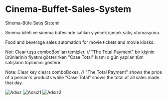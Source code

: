 # Cinema-Buffet-Sales-System
Sinema-Büfe Satış Sistemi

Sinema bileti ve sinema büfesinde satılan yiyecek içecek satış otomasyonu.

Food and beverage sales automation for movie tickets and movie kiosks.

Not: Clear tuşu comboBox'ları temizler. // "The Total Payment" bir kişinin ürünlerinin fiyatını gösterirken "Case Total" kısmı o gün yapılan tüm satışların toplamını gösterir.

Note: Clear key clears comboBoxes. // "The Total Payment" shows the price of a person's products while "Case Total" shows the total of all sales made that day.

![Adsız](https://user-images.githubusercontent.com/116383204/201487047-fa322bd2-7094-4d3c-a626-fc3f8549055d.jpg)
![Adsız1](https://user-images.githubusercontent.com/116383204/201487050-68304b2c-277b-4623-8c5c-6451083311c7.jpg)
![Adsız2](https://user-images.githubusercontent.com/116383204/201487052-3a2c0e34-33e4-480f-95f2-30dab8d16d64.jpg)
